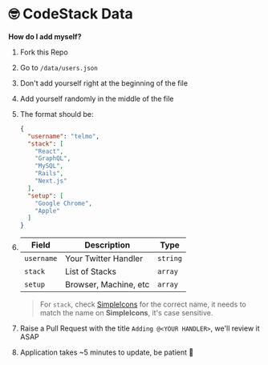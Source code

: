 # 🤓 CodeStack Data

**How do I add myself?**

1. Fork this Repo
1. Go to `/data/users.json`
1. Don't add yourself right at the beginning of the file
1. Add yourself randomly in the middle of the file
1. The format should be:
    ```json
    {
      "username": "telmo",
      "stack": [
        "React",
        "GraphQL",
        "MySQL",
        "Rails",
        "Next.js"
      ],
      "setup": [
        "Google Chrome",
        "Apple"
      ]
   }
   ```

1. | Field        | Description           | Type  |
   | ------------- | ------------- | ----- |
   | `username`      | Your Twitter Handler | `string` |
   | `stack`      | List of Stacks      |   `array` |
   | `setup` | Browser, Machine, etc      |  `array` |

   > For `stack`, check [SimpleIcons](https://simpleicons.org) for the correct name, it needs to match the name on **SimpleIcons**, it's case sensitive.
1. Raise a Pull Request with the title `Adding @<YOUR HANDLER>`, we'll review it ASAP
1. Application takes ~5 minutes to update, be patient 🙂
